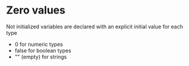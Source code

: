 # Zero values

Not initialized variables are declared with an explicit initial value for  each type

- 0 for numeric types
- false for boolean types
- "" (empty) for strings